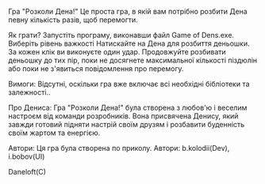Гра "Розколи Дена!"
Це проста гра, в якій вам потрібно розбити Дена певну кількість разів, щоб перемогти.

Як грати?
Запустіть програму, виконавши файл Game of Dens.exe.
Виберіть рівень важкості
Натискайте на Дена для розбиття деньошки. За кожен клік ви виконуєте один удар.
Продовжуйте розбивати деньошку до тих пір, поки не досягнете максимальної кількості піздюлін або поки не з'явиться повідомлення про перемогу.

Вимоги:
Відсутні, оскільки гра вже включає всі необхідні бібліотеки та залежності..

Про Дениса:
Гра "Розколи Дена!" була створена з любов'ю і веселим настроєм від команди розробників. Вона присвячена Денису,
який завжди готовий підняти настрій своїм друзям і розбавити буденність своїм жартом та енергією.

Автори:
Ця гра була створена по приколу. Автори: b.kolodii(Dev), i.bobov(UI)

Daneloft(C)
